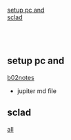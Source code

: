 [setup pc and](#setup-pc-and)  
[sclad](#sclad)  
[]()  
[]()  
[]()  
[]()  

## setup pc and
[b02notes](b02notes/d02pc.md)  
- jupiter md file

## sclad
[all](b04sclad/all.txt)  

